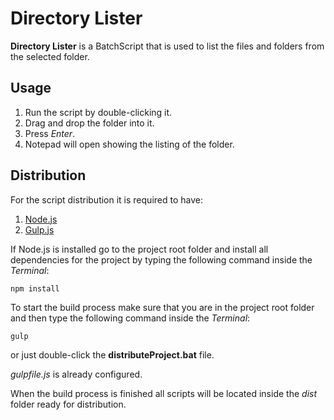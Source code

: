 # Directory Lister

**Directory Lister** is a BatchScript that is used to list the files and folders from the selected folder.

## Usage

1. Run the script by double-clicking it.
2. Drag and drop the folder into it.
3. Press *Enter*.
4. Notepad will open showing the listing of the folder.

## Distribution

For the script distribution it is required to have:

1. [Node.js](https://nodejs.org/en/)
2. [Gulp.js](https://gulpjs.com/)

If Node.js is installed go to the project root folder and install all dependencies for the project by typing the following command inside the *Terminal*:

```
npm install
```

To start the build process make sure that you are in the project root folder and then type the following command inside the *Terminal*:

```
gulp
```

or just double-click the **distributeProject.bat** file.

*gulpfile.js* is already configured.

When the build process is finished all scripts will be located inside the *dist* folder ready for distribution.